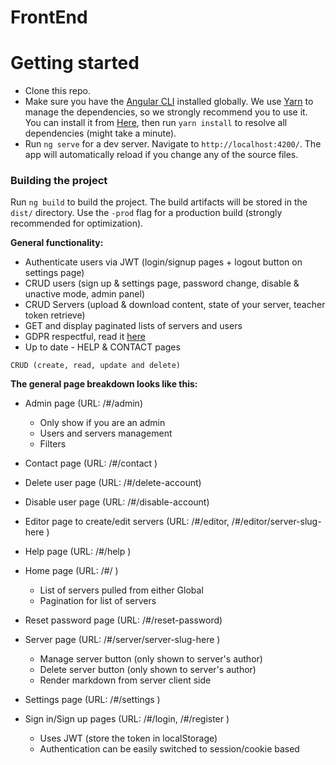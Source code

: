 # FrontEnd

# Getting started

- Clone this repo.
- Make sure you have the [Angular CLI](https://github.com/angular/angular-cli#installation) installed globally. We use [Yarn](https://yarnpkg.com) to manage the dependencies, so we strongly recommend you to use it. You can install it from [Here](https://yarnpkg.com/en/docs/install), then run `yarn install` to resolve all dependencies (might take a minute).
- Run `ng serve` for a dev server. Navigate to `http://localhost:4200/`. The app will automatically reload if you change any of the source files.

### Building the project
Run `ng build` to build the project. The build artifacts will be stored in the `dist/` directory. Use the `-prod` flag for a production build (strongly recommended for optimization). 

**General functionality:**

- Authenticate users via JWT (login/signup pages + logout button on settings page)
- CRUD users (sign up & settings page, password change, disable & unactive mode, admin panel)
- CRUD Servers (upload & download content, state of your server, teacher token retrieve)
- GET and display paginated lists of servers and users
- GDPR respectful, read it [here](https://gdpr-info.eu/)
- Up to date - HELP & CONTACT pages

`CRUD (create, read, update and delete)`

**The general page breakdown looks like this:**

- Admin page (URL: /#/admin)
    - Only show if you are an admin
    - Users and servers management
    - Filters 
    
- Contact page (URL: /#/contact )

- Delete user page (URL: /#/delete-account)

- Disable user page (URL: /#/disable-account)

- Editor page to create/edit servers (URL: /#/editor, /#/editor/server-slug-here )

- Help page (URL: /#/help )

- Home page (URL: /#/ )
    - List of servers pulled from either Global
    - Pagination for list of servers
    
- Reset password page (URL: /#/reset-password)

- Server page (URL: /#/server/server-slug-here )
    - Manage server button (only shown to server's author)
    - Delete server button (only shown to server's author)
    - Render markdown from server client side
    
- Settings page (URL: /#/settings )

- Sign in/Sign up pages (URL: /#/login, /#/register )
    - Uses JWT (store the token in localStorage)
    - Authentication can be easily switched to session/cookie based

